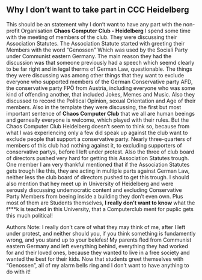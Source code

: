 <h2 id="why-i-dont-want-to-take-part-in-ccc-heidelberg">
Why I don’t want to take part in CCC Heidelberg
</h2>
<p>
This should be an statement why I don’t want to have any part with the non-profit Organisation <strong>Chaos Computer Club - Heidelberg</strong> I spend some time with the meeting of members of the club. They were discussing their Association Statutes. The Association Statute started with greeting their Members with the word “Genossen” Which was used by the Sociali Party under Communist eastern Germany. The main reason they had the discussion was that someone previously had a speech which seemd clearly to be far right and in legal therms of German Law, questionable. The things they were discussing was among other things that they want to exclude everyone who supported members of the German Conservative party AFD, the conservative party FPÖ from Austria, including everyone who was some kind of offending another, that included Jokes, Memes and Music. Also they discussed to record the Political Opinion, sexual Orientation and Age of their members. Also in the template they were discussing, the first but most important sentence of <strong>Chaos Computer Club</strong> that we all are human beeings and gerneally everyone is welcome, which played with their rules. But the Chaos Computer Club Heidelberg doesn’t seem to think so, because from what I was experiencing only a few did speak up against the club want to exclude people that support a conservative party. Nearly three-quarters of members of this club had nothing against it, to excluding supporters of conservative partys, before I left under protest. Also the three of club board of directors pushed very hard for getting this Association Statutes trough. One member I am very thankful mentioned that if the Association Statutes gets trough like this, they are acting in multiple parts against German Law, neither less the club board of directors pushed to get this trough. I should also mention that hey meet up in University of Heidelberg and were serously discussing undemocratic content and excluding Conservative Party Members from beeing inside a building they don’t even own. Plus most of them are Students themselves, <strong>I really don’t want to know</strong> what the f***k is teached in this University, that a Computerclub ment for puplic gets this much political!
</p>
<p>
Authors Note: I really don’t care of what they may think of me, after I left under protest, and neither should you, if you think something is fundamently wrong, and you stand up to your belefes! My parents fled from Communist eastern Germany and left everything behind, everything they had worked for and their loved ones, because they wanted to live in a free society and wanted the best for their kids. Now that students greet themselves with “Genossen”, all of my alarm bells ring and I don’t want to have anything to do with it!
</p>
